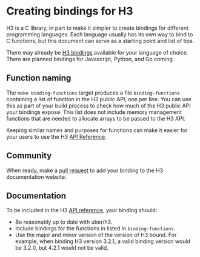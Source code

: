 # Creating bindings for H3

H3 is a C library, in part to make it simpler to create bindings for different programming languages. Each language usually has its own way to bind to C functions, but this document can serve as a starting point and list of tips.

There may already be [H3 bindings](https://uber.github.io/h3/#/documentation/community/bindings) available for your language of choice. There are planned bindings for Javascript, Python, and Go coming.

## Function naming

The `make binding-functions` target produces a file `binding-functions` containing a list of function in the H3 public API, one per line. You can use this as part of your build process to check how much of the H3 public API your bindings expose. This list does not include memory management functions that are needed to allocate arrays to be passed to the H3 API.

Keeping similar names and purposes for functions can make it easier for your users to use the H3 [API Reference](https://uber.github.io/h3/#/documentation/api-reference/).

## Community

When ready, make a [pull request](https://github.com/uber/h3/edit/master/docs/community/bindings.md) to add your binding to the H3 documentation website.

## Documentation

To be included in the H3 [API reference](https://uber.github.io/h3/#/documentation/api-reference/), your binding should:

* Be reasonably up to date with uber/h3.
* Include bindings for the functions in listed in `binding-functions`.
* Use the major and minor version of the version of H3 bound. For example, when binding H3 version 3.2.1, a valid binding version would be 3.2.0, but 4.2.1 would not be valid,
